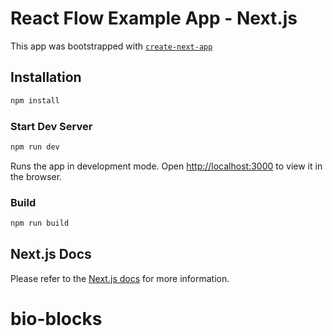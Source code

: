# React Flow Example App - Next.js

This app was bootstrapped with [`create-next-app`](https://github.com/vercel/next.js/tree/canary/packages/create-next-app)

## Installation

```sh
npm install
```

### Start Dev Server

```sh
npm run dev
```

Runs the app in development mode. Open [http://localhost:3000](http://localhost:3000) to view it in the browser.

### Build

```sh
npm run build
```

## Next.js Docs

Please refer to the [Next.js docs](https://nextjs.org/docs) for more information.
# bio-blocks
